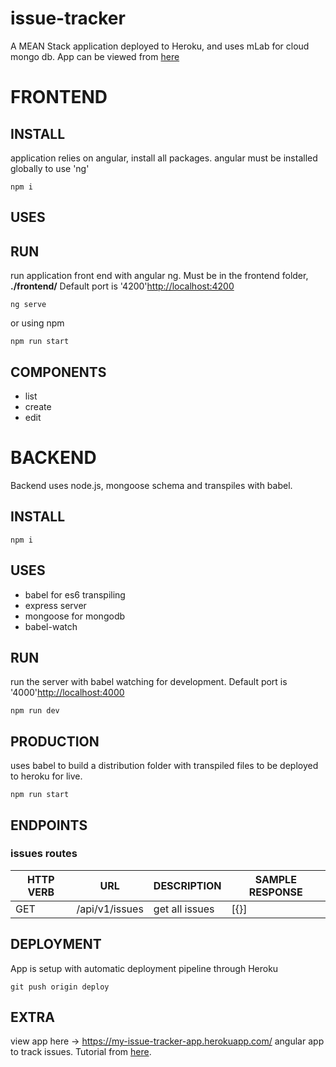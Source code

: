 # issue-tracker
A MEAN Stack application deployed to Heroku, and uses mLab for cloud mongo db.
App can be viewed from [here](https://my-issue-tracker-app.herokuapp.com/)

# FRONTEND

## INSTALL
application relies on angular, install all packages. angular must be installed globally to use 'ng'
```
npm i
```

## USES

## RUN
run application front end with angular ng. Must be in the frontend folder, __./frontend/__
Default port is '4200'[http://localhost:4200]( http://localhost:4200)
```
ng serve
```
or using npm
```
npm run start
```

## COMPONENTS
- list
- create
- edit

# BACKEND
Backend uses node.js, mongoose schema and transpiles with babel.
## INSTALL
```
npm i
```

## USES
- babel for es6 transpiling
- express server
- mongoose for mongodb
- babel-watch

## RUN
run the server with babel watching for development.
Default port is '4000'[http://localhost:4000]( http://localhost:4000)

```
npm run dev
```

## PRODUCTION
uses babel to build a distribution folder with transpiled files to be deployed to heroku for live.
```
npm run start
```

## ENDPOINTS

### issues routes
| HTTP VERB | URL | DESCRIPTION | SAMPLE RESPONSE |
|---|---|---|---|
|GET|/api/v1/issues|get all issues|[{}]|

## DEPLOYMENT
App is setup with automatic deployment pipeline through Heroku
```
git push origin deploy
```

## EXTRA
view app here -> https://my-issue-tracker-app.herokuapp.com/
angular app to track issues. Tutorial from [here](https://medium.com/codingthesmartway-com-blog/angular-6-mean-stack-crash-course-part-1-front-end-project-setup-and-routing-89bec8332cea).
